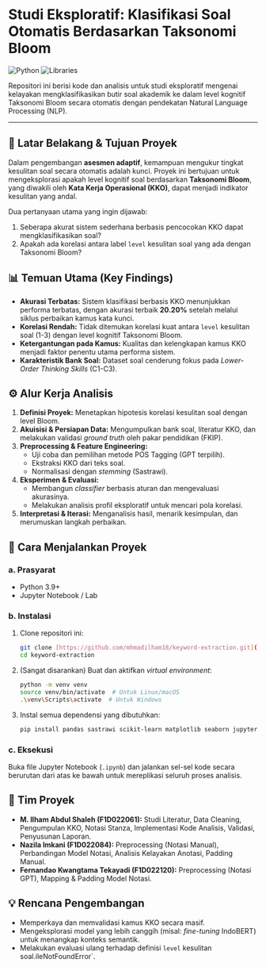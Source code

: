 # Studi Eksploratif: Klasifikasi Soal Otomatis Berdasarkan Taksonomi Bloom

![Python](https://img.shields.io/badge/python-3.9%2B-blue.svg)
![Libraries](https://img.shields.io/badge/libraries-pandas%20%7C%20sastrawi%20%7C%20sklearn-orange.svg)

Repositori ini berisi kode dan analisis untuk studi eksploratif mengenai kelayakan mengklasifikasikan butir soal akademik ke dalam level kognitif Taksonomi Bloom secara otomatis dengan pendekatan Natural Language Processing (NLP).

---

## 📖 Latar Belakang & Tujuan Proyek

Dalam pengembangan **asesmen adaptif**, kemampuan mengukur tingkat kesulitan soal secara otomatis adalah kunci. Proyek ini bertujuan untuk mengeksplorasi apakah level kognitif soal berdasarkan **Taksonomi Bloom**, yang diwakili oleh **Kata Kerja Operasional (KKO)**, dapat menjadi indikator kesulitan yang andal.

Dua pertanyaan utama yang ingin dijawab:
1.  Seberapa akurat sistem sederhana berbasis pencocokan KKO dapat mengklasifikasikan soal?
2.  Apakah ada korelasi antara label `level` kesulitan soal yang ada dengan Taksonomi Bloom?

## 📊 Temuan Utama (Key Findings)

* **Akurasi Terbatas:** Sistem klasifikasi berbasis KKO menunjukkan performa terbatas, dengan akurasi terbaik **20.20%** setelah melalui siklus perbaikan kamus kata kunci.
* **Korelasi Rendah:** Tidak ditemukan korelasi kuat antara `level` kesulitan soal (1-3) dengan level kognitif Taksonomi Bloom.
* **Ketergantungan pada Kamus:** Kualitas dan kelengkapan kamus KKO menjadi faktor penentu utama performa sistem.
* **Karakteristik Bank Soal:** Dataset soal cenderung fokus pada *Lower-Order Thinking Skills* (C1-C3).

## ⚙️ Alur Kerja Analisis

1.  **Definisi Proyek:** Menetapkan hipotesis korelasi kesulitan soal dengan level Bloom.
2.  **Akuisisi & Persiapan Data:** Mengumpulkan bank soal, literatur KKO, dan melakukan validasi *ground truth* oleh pakar pendidikan (FKIP).
3.  **Preprocessing & Feature Engineering:**
    * Uji coba dan pemilihan metode POS Tagging (GPT terpilih).
    * Ekstraksi KKO dari teks soal.
    * Normalisasi dengan *stemming* (Sastrawi).
4.  **Eksperimen & Evaluasi:**
    * Membangun *classifier* berbasis aturan dan mengevaluasi akurasinya.
    * Melakukan analisis profil eksploratif untuk mencari pola korelasi.
5.  **Interpretasi & Iterasi:** Menganalisis hasil, menarik kesimpulan, dan merumuskan langkah perbaikan.

## 🚀 Cara Menjalankan Proyek

### a. Prasyarat
* Python 3.9+
* Jupyter Notebook / Lab

### b. Instalasi
1.  Clone repositori ini:
    ```bash
    git clone [https://github.com/mhmadilham18/keyword-extraction.git](https://github.com/mhmadilham18/keyword-extraction.git)
    cd keyword-extraction
    ```
2.  (Sangat disarankan) Buat dan aktifkan *virtual environment*:
    ```bash
    python -m venv venv
    source venv/bin/activate  # Untuk Linux/macOS
    .\venv\Scripts\activate  # Untuk Windows
    ```
3.  Instal semua dependensi yang dibutuhkan:
    ```bash
    pip install pandas sastrawi scikit-learn matplotlib seaborn jupyterlab
    ```

### c. Eksekusi
Buka file Jupyter Notebook (`.ipynb`) dan jalankan sel-sel kode secara berurutan dari atas ke bawah untuk mereplikasi seluruh proses analisis.

## 👥 Tim Proyek

* **M. Ilham Abdul Shaleh (F1D022061):** Studi Literatur, Data Cleaning, Pengumpulan KKO, Notasi Stanza, Implementasi Kode Analisis, Validasi, Penyusunan Laporan.
* **Nazila Imkani (F1D022084):** Preprocessing (Notasi Manual), Perbandingan Model Notasi, Analisis Kelayakan Anotasi, Padding Manual.
* **Fernandao Kwangtama Tekayadi (F1D022120):** Preprocessing (Notasi GPT), Mapping & Padding Model Notasi.

## 💡 Rencana Pengembangan

* Memperkaya dan memvalidasi kamus KKO secara masif.
* Mengeksplorasi model yang lebih canggih (misal: *fine-tuning* IndoBERT) untuk menangkap konteks semantik.
* Melakukan evaluasi ulang terhadap definisi `level` kesulitan soal.ileNotFoundError`.
